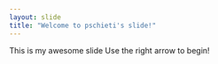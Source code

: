 ```yaml
---
layout: slide
title: "Welcome to pschieti's slide!"
---
```

This is my awesome slide
Use the right arrow to begin!
